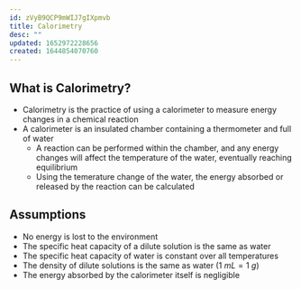 ```yaml
---
id: zVyB9QCP9mWIJ7gIXpmvb
title: Calorimetry
desc: ""
updated: 1652972228656
created: 1644854070760
---
```


## What is Calorimetry?

-   Calorimetry is the practice of using a calorimeter to measure energy changes in a chemical reaction
-   A calorimeter is an insulated chamber containing a thermometer and full of water
    -   A reaction can be performed within the chamber, and any energy changes will affect the temperature of the water, eventually reaching equilibrium
    -   Using the temerature change of the water, the energy absorbed or released by the reaction can be calculated

## Assumptions

-   No energy is lost to the environment
-   The specific heat capacity of a dilute solution is the same as water
-   The specific heat capacity of water is constant over all temperatures
-   The density of dilute solutions is the same as water ($1\>mL=1\>g$)
-   The energy absorbed by the calorimeter itself is negligible
